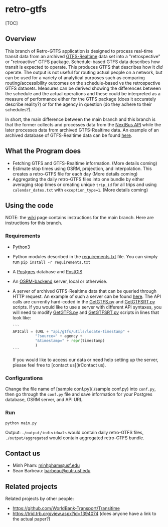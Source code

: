 # retro-gtfs

[TOC]

## Overview

This branch of Retro-GTFS application is designed to process real-time transit data from an archived [GTFS-Realtime](https://developers.google.com/transit/gtfs-realtime/) data set into a "retrospective" or "retroactive" GTFS package. Schedule-based GTFS data describes how transit is expected to operate. This produces GTFS that describes how it *did* operate. The output is not useful for routing actual people on a network, but can be used for a variety of analytical purposes such as comparing routing/accessibility outcomes on the schedule-based vs the retrospective GTFS datasets. Measures can be derived showing the differences between the schedule and the actual operations and these could be interpreted as a measure of performance either for the GTFS package (does it accurately describe reality?) or for the agency in question (do they adhere to their schedules?).

In short, the main difference between the main branch and this branch is that the former collects and processes data from the [NextBus API](https://www.nextbus.com/xmlFeedDocs/NextBusXMLFeed.pdf) while the later processes data from archived GTFS-Realtime data. An example of an archived database of GTFS-Realtime data can be found [here](TBD).

## What the Program does

- Fetching GTFS and GTFS-Realtime information. (More details coming)
- Estimate stop times using OSRM, projection, and interpolation. This creates a retro-GTFS file for each day (More details coming)
- Aggregating the daily retro-GTFS files into one bundle by either averaging stop times or creating unique `trip_id` for all trips and using `calendar_dates.txt` with `exception_type=1`. (More details coming)

## Using the code

NOTE: the [wiki](https://github.com/SAUSy-Lab/retro-gtfs/wiki) page contains instructions for the main branch. Here are instructions  for this branch.

### Requirements

- Python3

- Python modules described in the [requirements.txt](./requirement.txt) file. You can simply run `pip install -r requirements.txt`

- A [Postgres](https://www.postgresql.org/) database and [PostGIS](https://postgis.net/install/)

- An [OSRM-backend](https://github.com/Project-OSRM/osrm-backend) server, local or otherwise.

- A server of archived GTFS-Realtime data that can be queried through HTTP request. An example of such a server can be found [here](TBD). The API calls are currently hard-coded in the [GetGTFS.py](./GetGTFS.py) and [GetGTFSRT.py](./GetGTFSRT.py) scripts. If you would like to use a server with different API syntaxes, you will need to modify [GetGTFS.py](./GetGTFS.py) and [GetGTFSRT.py](./GetGTFSRT.py) scripts in lines that look like:

  ```python
  ​```
  APICall = (URL + "api/gtfs/utils/locate-timestamp" +                                   
            "?source=" + agency + 
            "&timestamp=" + repr(timestamp)
            )
  ​```
  ```

  If you would like to access our data or need help setting up the server, please feel free to [contact us](#Contact us).

### Configurations

Change the file name of [sample conf.py](./sample conf.py) into `conf.py`, then go through the `conf.py` file and save information for your Postgres database, OSRM server, and API URL.

### Run

`python main.py`

Output: `./output/individuals` would contain daily retro-GTFS files, `./output/aggregated` would contain aggregated retro-GTFS bundle.

## Contact us

- Minh Pham: minhpham@usf.edu
- Sean Barbeau: barbeau@cutr.usf.edu


## Related projects

Related projects by other people:
* https://github.com/WorldBank-Transport/Transitime
* https://trid.trb.org/view.aspx?id=1394074 (does anyone have a link to the actual paper?)
